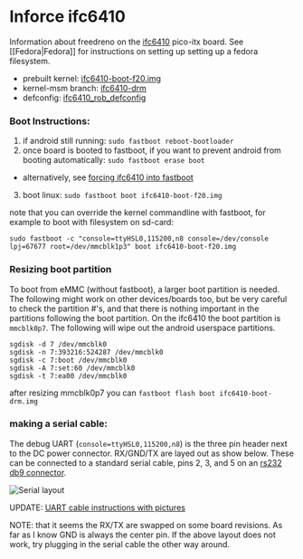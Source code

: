 # Inforce ifc6410

Information about freedreno on the [ifc6410](http://inforcecomputing.com/blog/?p=27) pico-itx board.  See [[Fedora|Fedora]] for instructions on setting up setting up a fedora filesystem.

 * prebuilt kernel: [ifc6410-boot-f20.img](http://people.freedesktop.org/~robclark/f20/ifc6410-boot-f20.img)
 * kernel-msm branch: [ifc6410-drm](https://github.com/freedreno/kernel-msm/commits/ifc6410-drm)
 * defconfig: [ifc6410_rob_defconfig](https://github.com/freedreno/kernel-msm/blob/ifc6410-drm/arch/arm/configs/ifc6410_rob_defconfig)

### Boot Instructions:

1. if android still running: `sudo fastboot reboot-bootloader`
2. once board is booted to fastboot, if you want to prevent android from booting automatically: `sudo fastboot erase boot`
  * alternatively, see [forcing ifc6410 into fastboot](http://mydragonboard.org/2013/forcing-ifc6410-into-fastboot/)
3. boot linux: `sudo fastboot boot ifc6410-boot-f20.img`

note that you can override the kernel commandline with fastboot, for example to boot with filesystem on sd-card:

    sudo fastboot -c "console=ttyHSL0,115200,n8 console=/dev/console lpj=67677 root=/dev/mmcblk1p3" boot ifc6410-boot-f20.img

### Resizing boot partition

To boot from eMMC (without fastboot), a larger boot partition is needed.  The following might work on other devices/boards too, but be very careful to check the partition #'s, and that there is nothing important in the partitions following the boot partition.  On the ifc6410 the boot partition is `mmcblk0p7`.  The following will wipe out the android userspace partitions.

    sgdisk -d 7 /dev/mmcblk0
    sgdisk -n 7:393216:524287 /dev/mmcblk0
    sgdisk -c 7:boot /dev/mmcblk0
    sgdisk -A 7:set:60 /dev/mmcblk0
    sgdisk -t 7:ea00 /dev/mmcblk0

after resizing mmcblk0p7 you can `fastboot flash boot ifc6410-boot-drm.img`

### making a serial cable:
The debug UART (`console=ttyHSL0,115200,n8`) is the three pin header next to the DC power connector. RX/GND/TX are layed out as show below. These can be connected to a standard serial cable, pins 2, 3, and 5 on an [rs232 db9 connector](http://www.arcelect.com/9_PIN_PIN_OUT.GIF).

![Serial layout](http://people.collabora.com/~sjoerd/ifc6410-serial.png)

UPDATE: [UART cable instructions with pictures](http://mydragonboard.org/2013/rs-232-cable-for-ifc6410/)

NOTE: that it seems the RX/TX are swapped on some board revisions.  As far as I know GND is always the center pin.  If the above layout does not work, try plugging in the serial cable the other way around.
